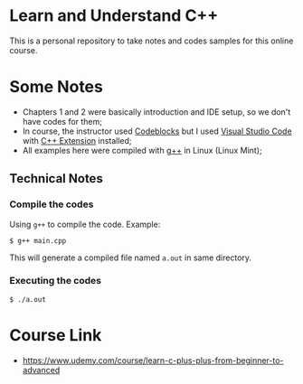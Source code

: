 # Learn and Understand C++

This is a personal repository to take notes and codes samples for this online course.

# Some Notes

- Chapters 1 and 2 were basically introduction and IDE setup, so we don't have codes for them;
- In course, the instructor used [Codeblocks](https://www.codeblocks.org/) but I used [Visual Studio Code](https://code.visualstudio.com/) with [C++ Extension](https://marketplace.visualstudio.com/items?itemName=ms-vscode.cpptools) installed;
- All examples here were compiled with [g++](https://gcc.gnu.org/) in Linux (Linux Mint);

## Technical Notes
### Compile the codes
Using `g++` to compile the code. Example:
```
$ g++ main.cpp
```
This will generate a compiled file named `a.out` in same directory.

### Executing the codes
```
$ ./a.out
```

# Course Link

- https://www.udemy.com/course/learn-c-plus-plus-from-beginner-to-advanced

